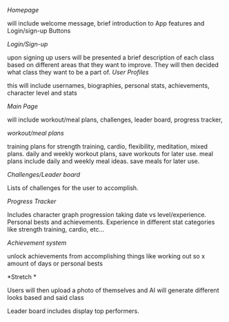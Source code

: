 *Homepage*

will include welcome message, brief introduction to App features and Login/sign-up Buttons

*Login/Sign-up*

upon signing up users will be presented a brief description of each class based on different areas that they want to improve. They will then decided what class they want to be a part of.
*User Profiles*

this will include usernames, biographies, personal stats, achievements, character level and stats

*Main Page* 

will include workout/meal plans, challenges, leader board, progress tracker,

*workout/meal plans* 

training plans for strength training, cardio, flexibility, meditation, mixed plans. daily and weekly workout plans, save workouts for later use. meal plans include daily and weekly meal ideas. save meals for later use.

*Challenges/Leader board* 

Lists of challenges for the user to accomplish. 

*Progress Tracker* 

Includes character graph progression taking date vs level/experience. Personal bests and achievements. Experience in different stat categories like strength training, cardio, etc...

*Achievement system* 

unlock achievements from accomplishing things like working out so x amount of days or personal bests

*Stretch *

Users will then upload a photo of themselves and AI will generate different looks based and said class

Leader board includes display top performers.

